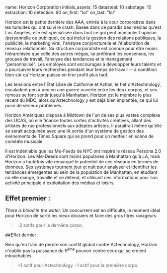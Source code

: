 name: Horizon Corporation
initials_assets: 15
datasteal: 10
sabotage: 10
extraction: 10
detection: 90
on_first: "lol"
on_last: "lol"


Horizon est la petite dernière des AAA, entrée à la cour corporatiste dans les tumultes qui ont suivi le crash. Basée dans ce paradis des médias qu'est Los Angeles, elle est spécialisée dans tout ce qui peut manipuler l'opinion (personnelle ou publique), ce qui inclut la gestion des relations publiques, la publicité, le marketing viral, l'analyse conjoncturelle et l'élaboration de réseaux relationnels. Sa structure corporatiste est connue pour être moins hiérarchisée que celle des autres mégas, lui préférant les consensus, les groupes de travail, l'analyse des tendances et le management "personnalisé". Les employés sont encouragés à développer leurs talents et à poursuivre leurs recherches pendant leur temps de travail -- à condition bien sûr qu'Horizon puisse en tirer profit plus tard.

Les tensions entre l'État Libre de Californie et Aztlan, le fief d'Aztechnology, escaladent peu à peu en une guerre ouverte entre les deux corpos, et ses remous se font sentir jusqu'à Manhattan. Horizon est le membre le plus récent du MDC, alors qu'Aztechnology y est déjà bien implantée, ce qui lui pose de sérieux problèmes.

Horizon Amériques dispose à Midtown de l'un de ses plus vastes complexe des UCAS, où elle finance toutes sortes d'activités créatives, allant des artistes de rue professionnels aux adeptes artistes. Il paraîtrait même qu'elle se serait acoquinée avec une IA sortie d'un système de gestion des évènements de Times Square qui se prend pour un metteur en scène de comédie musicale.

Il est indéniable que les Me-Feeds de NYC ont inspiré le réseau Persona 2.0 d'Horizon. Les Me-Deeds sont moins populaires à Manhattan qu'à LA, mais Horizon a toutefois vite remarqué le potentiel de ces réseaux en termes de données. Ses systèmes tournent jour et nuit pour analyser et identifier les tendances émergentes au sein de la population de Manhattan, en étudiant où elle mange, travaille et se détend, et utilisant ces informations pour son activité principale d'exploitation des médias et loisirs.

## Effet premier :

*There is blood in the water*. Un concurrent est en difficulté, le moment idéal pour Horizon de sortir les vieux dossiers et faire des gros titres ravageurs.

>-2 actifs pour la dernière corpo.

##Effet dernier :

Bien qu'en train de perdre son conflit global contre Aztechnology, Horizon n'oublie pas la puissance du 5<sup>ème</sup> pouvoir contre ceux qui se croient intouchables.

>+1 actif pour Aztechnology.
>-1 actif pour la première corpo.
